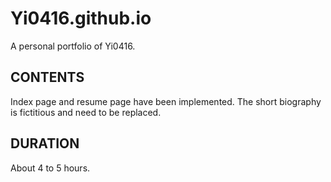 # Yi0416.github.io
A personal portfolio of Yi0416.

## CONTENTS
Index page and resume page have been implemented. The short biography is fictitious and need to be replaced.

## DURATION
About 4 to 5 hours.

